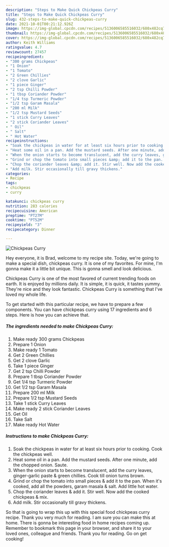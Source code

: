 ```yaml
---
description: "Steps to Make Quick Chickpeas Curry"
title: "Steps to Make Quick Chickpeas Curry"
slug: 432-steps-to-make-quick-chickpeas-curry
date: 2021-10-01T00:21:12.926Z
image: https://img-global.cpcdn.com/recipes/5136006585516032/680x482cq70/chickpeas-curry-recipe-main-photo.jpg
thumbnail: https://img-global.cpcdn.com/recipes/5136006585516032/680x482cq70/chickpeas-curry-recipe-main-photo.jpg
cover: https://img-global.cpcdn.com/recipes/5136006585516032/680x482cq70/chickpeas-curry-recipe-main-photo.jpg
author: Keith Williams
ratingvalue: 4.7
reviewcount: 27457
recipeingredient:
- "300 grams Chickpeas"
- "1 Onion"
- "1 Tomato"
- "2 Green Chillies"
- "2 clove Garlic"
- "1 piece Ginger"
- "2 tsp Chilli Powder"
- "1 tbsp Coriander Powder"
- "1/4 tsp Turmeric Powder"
- "1/2 tsp Garam Masala"
- "200 ml Milk"
- "1/2 tsp Mustard Seeds"
- "1 stick Curry Leaves"
- "2 stick Coriander Leaves"
- " Oil"
- " Salt"
- " Hot Water"
recipeinstructions:
- "Soak the chickpeas in water for at least six hours prior to cooking. Cook the chickpeas well."
- "Heat some oil in a pan. Add the mustard seeds. After one minute, add the chopped onion. Saute."
- "When the onion starts to become translucent, add the curry leaves, ginger-garlic paste &amp; green chillies. Cook till onion turns brown."
- "Grind or chop the tomato into small pieces &amp; add it to the pan. When it&#39;s cooked, add all the powders, garam masala &amp; salt. Add little hot water."
- "Chop the coriander leaves &amp; add it. Stir well. Now add the cooked chickpeas &amp; mix."
- "Add milk. Stir occasionally till gravy thickens."
categories:
- Recipe
tags:
- chickpeas
- curry

katakunci: chickpeas curry 
nutrition: 283 calories
recipecuisine: American
preptime: "PT27M"
cooktime: "PT52M"
recipeyield: "3"
recipecategory: Dinner

---
```



![Chickpeas Curry](https://img-global.cpcdn.com/recipes/5136006585516032/680x482cq70/chickpeas-curry-recipe-main-photo.jpg)

Hey everyone, it is Brad, welcome to my recipe site. Today, we're going to make a special dish, chickpeas curry. It is one of my favorites. For mine, I'm gonna make it a little bit unique. This is gonna smell and look delicious.



Chickpeas Curry is one of the most favored of current trending foods on earth. It is enjoyed by millions daily. It is simple, it is quick, it tastes yummy. They're nice and they look fantastic. Chickpeas Curry is something that I've loved my whole life.


To get started with this particular recipe, we have to prepare a few components. You can have chickpeas curry using 17 ingredients and 6 steps. Here is how you can achieve that.

<!--inarticleads1-->

##### The ingredients needed to make Chickpeas Curry:

1. Make ready 300 grams Chickpeas
1. Prepare 1 Onion
1. Make ready 1 Tomato
1. Get 2 Green Chillies
1. Get 2 clove Garlic
1. Take 1 piece Ginger
1. Get 2 tsp Chilli Powder
1. Prepare 1 tbsp Coriander Powder
1. Get 1/4 tsp Turmeric Powder
1. Get 1/2 tsp Garam Masala
1. Prepare 200 ml Milk
1. Prepare 1/2 tsp Mustard Seeds
1. Take 1 stick Curry Leaves
1. Make ready 2 stick Coriander Leaves
1. Get  Oil
1. Take  Salt
1. Make ready  Hot Water




<!--inarticleads2-->

##### Instructions to make Chickpeas Curry:

1. Soak the chickpeas in water for at least six hours prior to cooking. Cook the chickpeas well.
1. Heat some oil in a pan. Add the mustard seeds. After one minute, add the chopped onion. Saute.
1. When the onion starts to become translucent, add the curry leaves, ginger-garlic paste &amp; green chillies. Cook till onion turns brown.
1. Grind or chop the tomato into small pieces &amp; add it to the pan. When it&#39;s cooked, add all the powders, garam masala &amp; salt. Add little hot water.
1. Chop the coriander leaves &amp; add it. Stir well. Now add the cooked chickpeas &amp; mix.
1. Add milk. Stir occasionally till gravy thickens.




So that is going to wrap this up with this special food chickpeas curry recipe. Thank you very much for reading. I am sure you can make this at home. There is gonna be interesting food in home recipes coming up. Remember to bookmark this page in your browser, and share it to your loved ones, colleague and friends. Thank you for reading. Go on get cooking!
